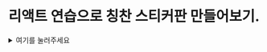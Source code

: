 # 리액트 연습으로 칭찬 스티커판 만들어보기.
<details>
<summary>여기를 눌러주세요</summary>
<div markdown="1">       

😎숨겨진 내용😎

</div>
</details>
